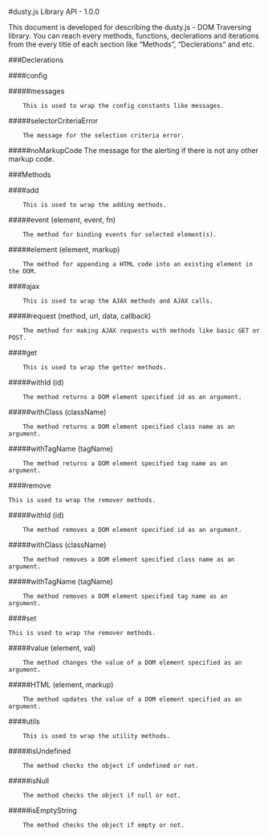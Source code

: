 #dusty.js Library API - 1.0.0

This document is developed for describing the dusty.js - DOM Traversing library. You can reach every methods, functions, declerations and iterations from the every title of each section like “Methods”, “Declerations” and etc.

###Declerations

####config

#####messages

		This is used to wrap the config constants like messages.

#####selectorCriteriaError

		The message for the selection criteria error.

#####noMarkupCode
		The message for the alerting if there is not any other markup code.

###Methods

####add

		This is used to wrap the adding methods.

#####event (element, event, fn)
		
		The method for binding events for selected element(s).

#####element (element, markup)
		
		The method for appending a HTML code into an existing element in the DOM.

####ajax

		This is used to wrap the AJAX methods and AJAX calls.

#####request (method, url, data, callback)
		
		The method for making AJAX requests with methods like basic GET or POST.

####get

		This is used to wrap the getter methods.

#####withId (id)
		
		The method returns a DOM element specified id as an argument.

#####withClass (className)

		The method returns a DOM element specified class name as an argument.

#####withTagName (tagName)
		
		The method returns a DOM element specified tag name as an argument.

####remove

	This is used to wrap the remover methods.

#####withId (id)
		
		The method removes a DOM element specified id as an argument.

#####withClass (className)
		
		The method removes a DOM element specified class name as an argument.

#####withTagName (tagName)
		
		The method removes a DOM element specified tag name as an argument.

####set

	This is used to wrap the remover methods.

#####value (element, val)
		
		The method changes the value of a DOM element specified as an argument.

#####HTML (element, markup)
		
		The method updates the value of a DOM element specified as an argument.

####utils
	
		This is used to wrap the utility methods.

#####isUndefined
		
		The method checks the object if undefined or not.

#####isNull
		
		The method checks the object if null or not.

#####isEmptyString
		
		The method checks the object if empty or not.
